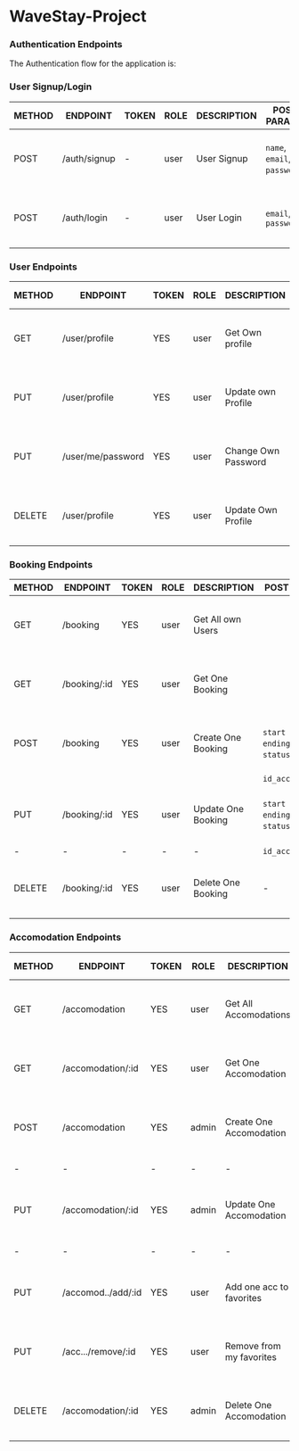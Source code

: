 # WaveStay-Project

### Authentication Endpoints

The Authentication flow for the application is:

### User Signup/Login

METHOD | ENDPOINT         | TOKEN | ROLE | DESCRIPTION              | POST PARAMS                                     | RETURNS
-------|------------------|-------|------|--------------------------|-------------------------------------------------|--------------------
POST   | /auth/signup     | -     | user | User Signup              | `name`, `email`, `password`,                    | { message: `string`, result: `token` }
POST   | /auth/login      | -     | user | User Login               | `email`, `password`                             | { message: `string`, result: `token` }

### User Endpoints

METHOD | ENDPOINT         | TOKEN | ROLE | DESCRIPTION              | POST PARAMS                                     | RETURNS
-------|------------------|-------|------|--------------------------|-------------------------------------------------|--------------------
GET    | /user/profile    | YES   | user | Get Own profile          |                                                 | { message: `string`, result: `object` }
PUT    | /user/profile    | YES   | user | Update own Profile       |    `name`, `email`                              | { message: `string`, result: `object` }
PUT    |/user/me/password | YES   | user | Change Own Password      |    `password`                                   | { message: `string`, result: `object` }
DELETE | /user/profile    | YES   | user | Update Own Profile       |    `name`, `email`, `password`, `role           | { message: `string`, result: `object` }

### Booking Endpoints

METHOD | ENDPOINT         | TOKEN | ROLE | DESCRIPTION              | POST PARAMS                                     | RETURNS
-------|------------------|-------|------|--------------------------|-------------------------------------------------|--------------------
GET    | /booking         | YES   | user | Get All own Users        |                                                 | { message: `string`, result: `array` }
GET    | /booking/:id     | YES   | user | Get One Booking          |                                                 | { message: `string`, result: `object` }
POST   | /booking         | YES   | user | Create One Booking       |`start date`, `ending date`, `status`, `id_user`,|  { message: `string`, result: `object` }
       |                  |       |      |                          |                    `id_accomodation`            |
PUT    | /booking/:id     | YES   | user | Update One Booking       |`start date`, `ending date`, `status`, `id_user`,| { message: `string`, result: `object` }
  -    |       -          |   -   |   -  |          -               |                  `id_accomodation`              |                 -
DELETE | /booking/:id     | YES   | user | Delete One Booking       |                          -                      | { message: `string`, result: `object` }

### Accomodation Endpoints

METHOD | ENDPOINT         | TOKEN | ROLE | DESCRIPTION              | POST PARAMS                                     | RETURNS
-------|------------------|-------|------|--------------------------|-------------------------------------------------|--------------------
GET    | /accomodation    | YES   | user | Get All Accomodations    |                                                 | { message: `string`, result: `array` }
GET    | /accomodation/:id| YES   | user | Get One Accomodation     |                                                 | { message: `string`, result: `object` }
POST   | /accomodation    | YES   |admin | Create One Accomodation  |   `name`, `address`, `description`, `price`,    |  { message: `string`, result: `object` }
  -    |        -         |   -   |  -   |         -                |             `ratings`, `booking_id`             |                -
PUT    |/accomodation/:id | YES   |admin | Update One Accomodation  |   `name`, `address`, `description`, `price`,    | { message: `string`, result: `object` }
  -    |        -         |   -   |  -   |         -                |              `ratings`, `booking_id`            |                -
PUT    |/accomod../add/:id| YES   | user | Add one acc to favorites |                     -                           | { message: `string`, result: `object` }
PUT    |/acc.../remove/:id| YES   | user | Remove from my favorites |                     -                           | { message: `string`, result: `object` }  
DELETE |/accomodation/:id | YES   |admin | Delete One Accomodation  |                                                 | { message: `string`, result: `object` }


